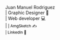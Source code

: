 
Juan Manuel Rodriguez<br>
| Graphic Designer 📝<br> | Web developer 💻<br> 
| <a style=" text-decoration: none; color: #000; font-size: 12px;" href="https://www.instagram.com/amgsketch/">| AmgSketch ✍️</a><br>
<a style=" text-decoration: none; color: #000; font-size: 12px;" href="https://www.linkedin.com/in/juan-manuel-rodriguez-5a45431a8/">| LinkedIn 🔗</a><br>

                                    
                                   
                                   
